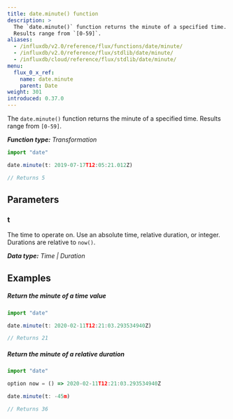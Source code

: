 ```yaml
---
title: date.minute() function
description: >
  The `date.minute()` function returns the minute of a specified time.
  Results range from `[0-59]`.
aliases:
  - /influxdb/v2.0/reference/flux/functions/date/minute/
  - /influxdb/v2.0/reference/flux/stdlib/date/minute/
  - /influxdb/cloud/reference/flux/stdlib/date/minute/
menu:
  flux_0_x_ref:
    name: date.minute
    parent: Date
weight: 301
introduced: 0.37.0
---
```


The `date.minute()` function returns the minute of a specified time.
Results range from `[0-59]`.

_**Function type:** Transformation_  

```js
import "date"

date.minute(t: 2019-07-17T12:05:21.012Z)

// Returns 5
```

## Parameters

### t
The time to operate on.
Use an absolute time, relative duration, or integer.
Durations are relative to `now()`.

_**Data type:** Time | Duration_

## Examples

##### Return the minute of a time value
```js
import "date"

date.minute(t: 2020-02-11T12:21:03.293534940Z)

// Returns 21
```

##### Return the minute of a relative duration
```js
import "date"

option now = () => 2020-02-11T12:21:03.293534940Z

date.minute(t: -45m)

// Returns 36
```
